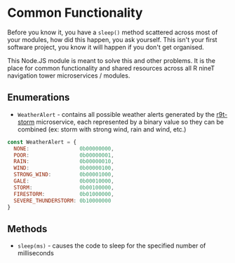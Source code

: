 # Common Functionality

Before you know it, you have a `sleep()` method scattered across most of your modules, how did this happen,
you ask yourself. This isn't your first software project, you know it will happen if you don't get organised.

This Node.JS module is meant to solve this and other problems. It is the place for common functionality and
shared resources across all R nineT navigation tower microservices / modules.

## Enumerations

- `WeatherAlert` - contains all possible weather alerts generated by the
[r9t-storm](https://github.com/sailingscally/r9t-storm) microservice, each represented by a binary value so
they can be combined (ex: storm with strong wind, rain and wind, etc.)
```JavaScript
const WeatherAlert = {
  NONE:                0b00000000,
  POOR:                0b00000001,
  RAIN:                0b00000010,
  WIND:                0b00000100,
  STRONG_WIND:         0b00001000,
  GALE:                0b00010000,
  STORM:               0b00100000,
  FIRESTORM:           0b01000000,
  SEVERE_THUNDERSTORM: 0b10000000
}
```

## Methods

- `sleep(ms)` - causes the code to sleep for the specified number of milliseconds
